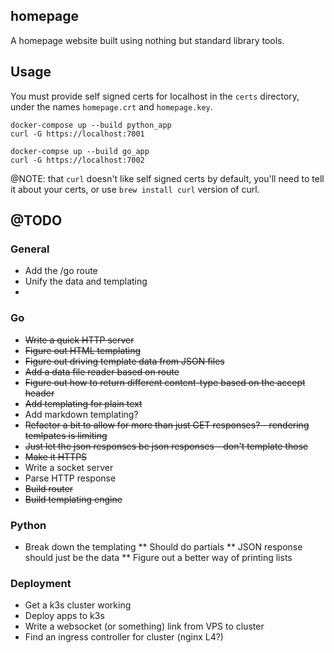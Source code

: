 ## homepage

A homepage website built using nothing but standard library tools.


## Usage

You must provide self signed certs for localhost in the `certs` directory, 
under the names `homepage.crt` and `homepage.key`.

    docker-compose up --build python_app
    curl -G https://localhost:7001

    docker-compse up --build go_app
    curl -G https://localhost:7002

@NOTE: that `curl` doesn't like self signed certs by default, you'll need to tell it about your
certs, or use `brew install curl` version of curl.


## @TODO

### General
* Add the /go route
* Unify the data and templating
* 

### Go
* ~~Write a quick HTTP server~~
* ~~Figure out HTML templating~~
* ~~Figure out driving template data from JSON files~~
* ~~Add a data file reader based on route~~
* ~~Figure out how to return different content-type based on the accept header~~
* ~~Add templating for plain text~~
* Add markdown templating?
* ~~Refactor a bit to allow for more than just GET responses? - rendering temlpates is limiting~~
* ~~Just let the json responses be json responses - don't template those~~
* ~~Make it HTTPS~~
* Write a socket server
* Parse HTTP response
* ~~Build router~~
* ~~Build templating engine~~

### Python
* Break down the templating
** Should do partials
** JSON response should just be the data
** Figure out a better way of printing lists

### Deployment
* Get a k3s cluster working
* Deploy apps to k3s
* Write a websocket (or something) link from VPS to cluster
* Find an ingress controller for cluster (nginx L4?)
